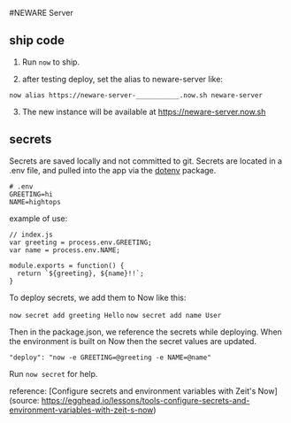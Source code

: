 #NEWARE Server

## ship code

1. Run `now` to ship.

2. after testing deploy, set the alias to neware-server like:

`now alias https://neware-server-___________.now.sh neware-server`

3. The new instance will be available at https://neware-server.now.sh

## secrets

Secrets are saved locally and not committed to git. Secrets are located in a .env file, and pulled into the app via the [dotenv](https://github.com/motdotla/dotenv) package. 

    # .env
    GREETING=hi
    NAME=hightops

example of use:
     
    // index.js
    var greeting = process.env.GREETING;
    var name = process.env.NAME;

    module.exports = function() {
      return `${greeting}, ${name}!!`;
    }

To deploy secrets, we add them to Now like this:

`now secret add greeting Hello`
`now secret add name User`

Then in the package.json, we reference the secrets while deploying. When the environment is built on Now then the secret values are updated.

    "deploy": "now -e GREETING=@greeting -e NAME=@name"

Run `now secret` for help.

reference: [Configure secrets and environment variables with Zeit's Now](source: https://egghead.io/lessons/tools-configure-secrets-and-environment-variables-with-zeit-s-now)


